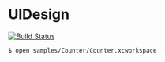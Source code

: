 UIDesign
========

  [![Build Status](https://api.travis-ci.org/wookay/UIDesign.svg?branch=master)](https://travis-ci.org/wookay/UIDesign)



```sh
$ open samples/Counter/Counter.xcworkspace
```
